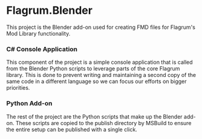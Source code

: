 ﻿# Flagrum.Blender

This project is the Blender add-on used for creating FMD files for Flagrum's Mod Library functionality.

### C# Console Application

This component of the project is a simple console application that is called from the Blender Python scripts to leverage
parts of the core Flagrum library. This is done to prevent writing and maintaining a second copy of the same code in a
different language so we can focus our efforts on bigger priorities.

### Python Add-on

The rest of the project are the Python scripts that make up the Blender add-on. These scripts are copied to the publish
directory by MSBuild to ensure the entire setup can be published with a single click.